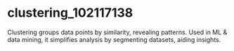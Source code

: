 # clustering_102117138
Clustering groups data points by similarity, revealing patterns. Used in ML &amp; data mining, it simplifies analysis by segmenting datasets, aiding insights.
